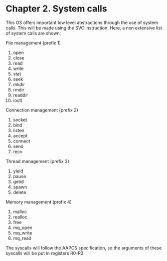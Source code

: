 # Chapter 2. System calls

This OS offers important low level abstractions through the use of system calls. This will be made using the SVC instruction.
Here, a non extensive list of system calls are shown:

File management (prefix 1)
1. open
2. close
3. read
4. write
5. stat
6. seek
7. mkdir
8. rmdir
9. readdir
10. ioctl

Connection management (prefix 2)
1. socket
2. bind
3. listen
4. accept
5. connect
6. send
7. recv

Thread management (prefix 3)
1. yield
2. pause
3. getid
4. spawn
5. delete

Memory management (prefix 4)
1. malloc
2. realloc
3. free
4. mq_open
5. mq_write
6. mq_read

The syscalls will follow the AAPCS specification, so the arguments of these syscalls will be put in registers R0-R3.